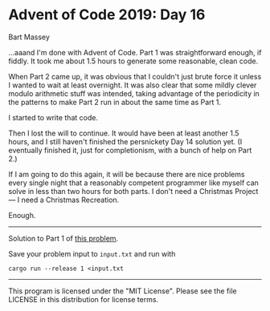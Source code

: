 # Advent of Code 2019: Day 16
Bart Massey

…aaand I'm done with Advent of Code. Part 1 was
straightforward enough, if fiddly. It took me about 1.5
hours to generate some reasonable, clean code.

When Part 2 came up, it was obvious that I couldn't just
brute force it unless I wanted to wait at least
overnight. It was also clear that some mildly clever modulo
arithmetic stuff was intended, taking advantage of the
periodicity in the patterns to make Part 2 run in about the
same time as Part 1.

I started to write that code.

Then I lost the will to continue. It would have been at
least another 1.5 hours, and I still haven't finished the
persnickety Day 14 solution yet. (I eventually finished it,
just for completionism, with a bunch of help on Part 2.)

If I am going to do this again, it will be because there are
nice problems every single night that a reasonably competent
programmer like myself can solve in less than two hours for
both parts. I don't need a Christmas Project — I need a
Christmas Recreation.

Enough.

---

Solution to Part 1 of
[this problem](https://adventofcode.com/2019/day/16).

Save your problem input to `input.txt` and run with

    cargo run --release 1 <input.txt

---

This program is licensed under the "MIT License".
Please see the file LICENSE in this distribution
for license terms.
